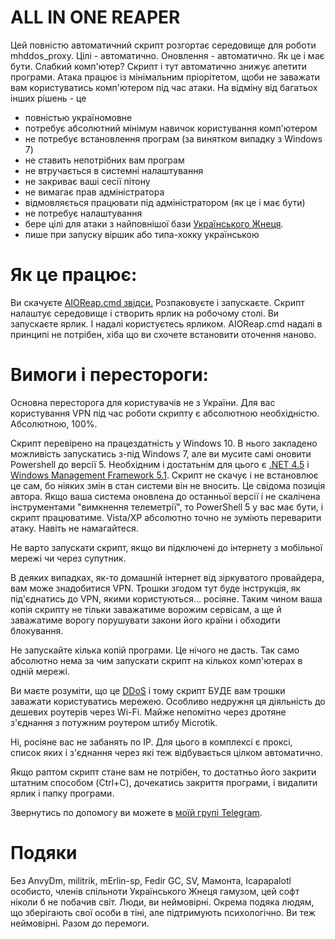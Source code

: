 # ALL IN ONE REAPER
Цей повністю автоматичний скрипт розгортає середовище для роботи mhddos_proxy.
Цілі - автоматично. Оновлення - автоматично. Як це і має бути.
Слабкий комп'ютер? Скрипт і тут автоматично знижує апетити програми.
Атака працює із мінімальним пріорітетом, щоби не заважати вам користуватись комп'ютером під час атаки.
На відміну від багатьох інших рішень - це
* повністью україномовне
* потребує абсолютний мінімум навичок користування комп'ютером
* не потребує встановлення програм (за винятком випадку з Windows 7)
* не ставить непотрібних вам програм
* не втручається в системні налаштування
* не закриває ваші сесії пітону
* не вимагає прав адміністратора
* відмовляється працювати під адміністратором (як це і має бути)
* не потребує налаштування
* бере цілі для атаки з найповнішої бази [Українського Жнеця](https://t.me/ukrainian_reaper_ddos).
* пише при запуску віршик або типа-хокку українською

# Як це працює:

Ви скачуєте [AIOReap.cmd звідси.](https://downgit.github.io/#/home?url=https://github.com/ahovdryk/aio_reaper/blob/main/AIOReap.cmd)
Розпаковуєте і запускаєте. Скрипт налаштує середовище і створить ярлик на робочому столі.
Ви запускаєте ярлик. І надалі користуєтесь ярликом. AIOReap.cmd надалі в принципі не потрібен, хіба що ви схочете встановити оточення наново.

# Вимоги і перестороги:

Основна пересторога для користувачів не з України. Для вас користування VPN під час роботи скрипту є абсолютною необхідністю. Абсолютною, 100%. 

Скрипт перевірено на працездатність у Windows 10. В нього закладено можливість запускатись з-під Windows 7, але ви мусите самі оновити Powershell до версії 5. Необхідним і достатьнім для цього є [.NET 4.5](https://www.microsoft.com/en-us/download/details.aspx?id=30653) і [Windows Management Framework 5.1](https://www.microsoft.com/en-us/download/details.aspx?id=54616). Скрипт не скачує і не встановлює це сам, бо ніяких змін в стан системи він не вносить. Це свідома позиція автора. Якщо ваша система оновлена до останньої версії і не скалічена інструментами "вимкнення телеметрії", то PowerShell 5 у вас має бути, і скрипт працюватиме. Vista/XP абсолютно точно не зуміють переварити атаку. Навіть не намагайтеся.

Не варто запускати скрипт, якщо ви підключені до інтернету з мобільної мережі чи через супутник.

В деяких випадках, як-то домашній інтернет від зіркуватого провайдера, вам може знадобитися VPN. Трошки згодом тут буде інструкція, як під'єднатись до VPN, якими користуються... росіяне. Таким чином ваша копія скрипту не тільки заважатиме ворожим сервісам, а ще й заважатиме ворогу порушувати закони його країни і обходити блокування.

Не запускайте кілька копій програми. Це нічого не дасть. Так само абсолютно нема за чим запускати скрипт на кількох комп'ютерах в одній мережі.

Ви маєте розуміти, що це [DDoS](https://uk.wikipedia.org/wiki/DoS-%D0%B0%D1%82%D0%B0%D0%BA%D0%B0) і тому скрипт БУДЕ вам трошки заважати користуватись мережею. Особливо недружня ця діяльність до дешевих роутерів через Wi-Fi. Майже непомітно через дротяне з'єднання з потужним роутером штибу Microtik.

Ні, росіяне вас не забанять по IP. Для цього в комплексі є проксі, список яких і з'єднання через які теж відбувається цілком автоматично.

Якщо раптом скрипт стане вам не потрібен, то достатньо його закрити штатним способом (Ctrl+C), дочекатись закриття програми, і видалити ярлик і папку програми.

Звернутись по допомогу ви можете в [моїй групі Telegram](https://t.me/ahovtalk).

# Подяки
Без AnvyDm, militrik, mErlin-sp, Fedir GC, SV, Мамонта, Icapapalotl особисто, членів спільноти Українського Жнеця гамузом, цей софт ніколи б не побачив світ. Люди, ви неймовірні. Окрема подяка людям, що зберігають свої особи в тіні, але підтримують психологічно. Ви теж неймовірні. Разом до перемоги.
